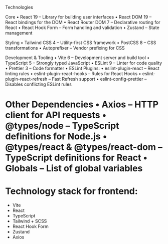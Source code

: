 
Technologies

Core
	•	React 19 – Library for building user interfaces
	•	React DOM 19 – React bindings for the DOM
	•	React Router DOM 7 – Declarative routing for React
	•	React Hook Form – Form handling and validation
	•	Zustand – State management

Styling
	•	Tailwind CSS 4 – Utility-first CSS framework
	•	PostCSS 8 – CSS transformations
	•	Autoprefixer – Vendor prefixing for CSS

Development & Tooling
	•	Vite 6 – Development server and build tool
	•	TypeScript 5 – Strongly typed JavaScript
	•	ESLint 9 – Linter for code quality
	•	Prettier 3 – Code formatter
	•	ESLint Plugins:
	•	eslint-plugin-react – React linting rules
	•	eslint-plugin-react-hooks – Rules for React Hooks
	•	eslint-plugin-react-refresh – Fast Refresh support
	•	eslint-config-prettier – Disables conflicting ESLint rules

Other Dependencies
	•	Axios – HTTP client for API requests
	•	@types/node – TypeScript definitions for Node.js
	•	@types/react & @types/react-dom – TypeScript definitions for React
	•	Globals – List of global variables
=======

# Technology stack for frontend:

- Vite
- React
- TypeScript
- Tailwind + SCSS
- React Hook Form
- Zustand
- Axios
